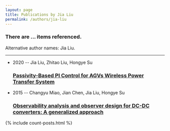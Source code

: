 ```yaml
---
layout: page
title: Publications by Jia Liu
permalink: /authors/jia-liu
---
```


<h3 id="number-posts">There are ... items referenced.</h3>
<p id='info-authors'>Alternative author names: Jia Liu.</p>
<hr />
<ul class="post-list">
<li><span class='post-meta'>2020 -- Jia Liu, Zhitao Liu, Hongye Su</span><h3><a class='post-link' href="{{ site.baseurl }}/passivity-based-pi-control-for-agvs-wireless-power-transfer-system">Passivity-Based PI Control for AGVs Wireless Power Transfer System</a></h3></li>
<li><span class='post-meta'>2015 -- Changyu Miao, Jian Chen, Jia Liu, Hongye Su</span><h3><a class='post-link' href="{{ site.baseurl }}/observability-analysis-and-observer-design-for-dc-dc-converters-a-generalized-approach">Observability analysis and observer design for DC-DC converters: A generalized approach</a></h3></li>

</ul>
{% include count-posts.html %}
